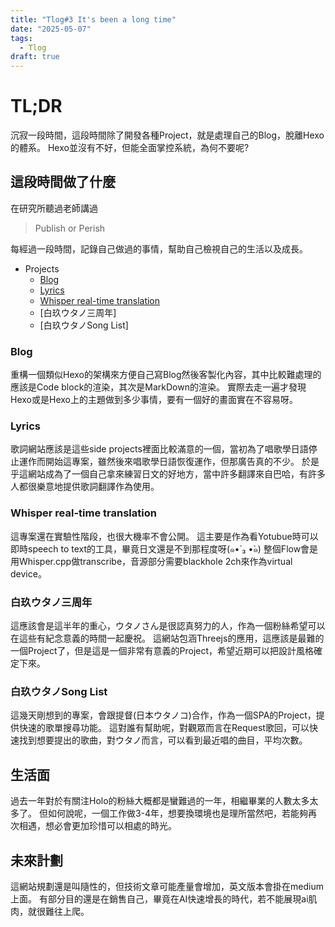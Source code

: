 ```yaml
---
title: "Tlog#3 It's been a long time"
date: "2025-05-07"
tags:
  - Tlog
draft: true
---
```



# TL;DR

沉寂一段時間，這段時間除了開發各種Project，就是處理自己的Blog，脫離Hexo的體系。
Hexo並沒有不好，但能全面掌控系統，為何不要呢?

## 這段時間做了什麼

在研究所聽過老師講過
> Publish or Perish

每經過一段時間，記錄自己做過的事情，幫助自己檢視自己的生活以及成長。

- Projects
  - [Blog]() 
  - [Lyrics]()
  - [Whisper real-time translation]()
  - [白玖ウタノ三周年]
  - [白玖ウタノSong List]


### Blog

重構一個類似Hexo的架構來方便自己寫Blog然後客製化內容，其中比較難處理的應該是Code block的渲染，其次是MarkDown的渲染。
實際去走一遍才發現Hexo或是Hexo上的主題做到多少事情，要有一個好的畫面實在不容易呀。

### Lyrics

歌詞網站應該是這些side projects裡面比較滿意的一個，當初為了唱歌學日語停止運作而開始這專案，雖然後來唱歌學日語恢復運作，但那廣告真的不少。
於是乎這網站成為了一個自己拿來練習日文的好地方，當中許多翻譯來自巴哈，有許多人都很樂意地提供歌詞翻譯作為使用。

### Whisper real-time translation

這專案還在實驗性階段，也很大機率不會公開。
這主要是作為看Yotubue時可以即時speech to text的工具，畢竟日文還是不到那程度呀(๑•́ ₃ •̀๑)
整個Flow會是用Whisper.cpp做transcribe，音源部分需要blackhole 2ch來作為virtual device。

### 白玖ウタノ三周年

這應該會是這半年的重心，ウタノさん是很認真努力的人，作為一個粉絲希望可以在這些有紀念意義的時間一起慶祝。
這網站包涵Threejs的應用，這應該是最難的一個Project了，但是這是一個非常有意義的Project，希望近期可以把設計風格確定下來。

### 白玖ウタノSong List

這幾天剛想到的專案，會跟提督(日本ウタノコ)合作，作為一個SPA的Project，提供快速的歌單搜尋功能。
這對誰有幫助呢，對觀眾而言在Request歌回，可以快速找到想要提出的歌曲，對ウタノ而言，可以看到最近唱的曲目，平均次數。

## 生活面

過去一年對於有關注Holo的粉絲大概都是蠻難過的一年，相繼畢業的人數太多太多了。
但如何說呢，一個工作做3-4年，想要換環境也是理所當然吧，若能夠再次相遇，想必會更加珍惜可以相處的時光。

## 未來計劃

這網站規劃還是叫隨性的，但技術文章可能產量會增加，英文版本會掛在medium上面。
有部分目的還是在銷售自己，畢竟在AI快速增長的時代，若不能展現ai肌肉，就很難往上爬。
